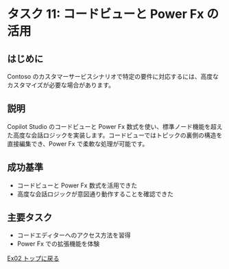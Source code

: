 # タスク 11: コードビューと Power Fx の活用

## はじめに
Contoso のカスタマーサービスシナリオで特定の要件に対応するには、高度なカスタマイズが必要な場合があります。

## 説明
Copilot Studio のコードビューと Power Fx 数式を使い、標準ノード機能を超えた高度な会話ロジックを実装します。コードビューではトピックの裏側の構造を直接編集でき、Power Fx で柔軟な処理が可能です。

## 成功基準
- コードビューと Power Fx 数式を活用できた
- 高度な会話ロジックが意図通り動作することを確認できた

## 主要タスク
- コードエディターへのアクセス方法を習得
- Power Fx での拡張機能を体験

[Ex02 トップに戻る](./Ex02.ja.md)
